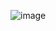 ![image](https://github.com/SANJAY4A/react-727722EUCD041-cc1-q1/assets/123223235/86269102-6086-42d1-9b3e-f0d3309e541a)
